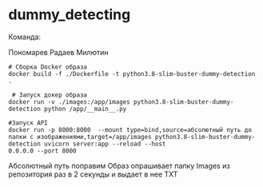 # dummy_detecting

Команда:

Пономарев
Радаев
Милютин


```shell
# Сборка Docker образа
docker build -f ./Dockerfile -t python3.8-slim-buster-dummy-detection .
 
 # Запуск докер образа
docker run -v ./images:/app/images python3.8-slim-buster-dummy-detection python /app/__main__.py

#Запуск API
docker run -p 8000:8000  --mount type=bind,source=абсолютный путь до папки с изображениями,target=/app/images python3.8-slim-buster-dummy-detection uvicorn server:app --reload --host 
0.0.0.0 --port 8000
```
Абсолютный путь поправим
Образ опрашивает папку Images из репозитория раз в 2 секунды и выдает в нее TXT
